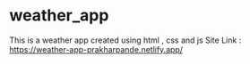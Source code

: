# weather_app
This is a weather app created using html , css and js
Site Link : https://weather-app-prakharpande.netlify.app/
